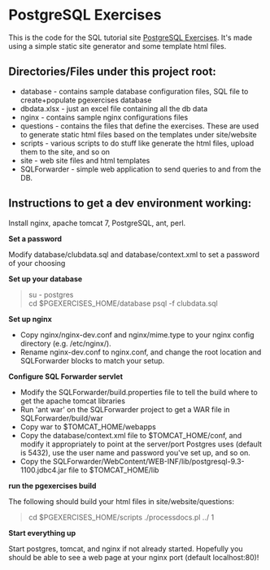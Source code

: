 PostgreSQL Exercises
=========

This is the code for the SQL tutorial site [PostgreSQL Exercises](http://pgexercises.com).  It's made using a simple static site generator and some template html files.

Directories/Files under this project root:
-----

- database - contains sample database configuration files, SQL file to create+populate pgexercises database  
- dbdata.xlsx - just an excel file containing all the db data  
- nginx - contains sample nginx configurations files  
- questions - contains the files that define the exercises.  These are used to generate static html files based on the templates under site/website  
- scripts - various scripts to do stuff like generate the html files, upload them to the site, and so on  
- site - web site files and html templates  
- SQLForwarder - simple web application to send queries to and from the DB.  


Instructions to get a dev environment working:
-----

Install nginx, apache tomcat 7, PostgreSQL, ant, perl.  

**Set a password**  

Modify database/clubdata.sql and database/context.xml to set a password of your choosing  

**Set up your database**  

> su - postgres  
> cd $PGEXERCISES\_HOME/database 
> psql -f clubdata.sql  

**Set up nginx**  

- Copy nginx/nginx-dev.conf and nginx/mime.type to your nginx config directory (e.g. /etc/nginx/).  
- Rename nginx-dev.conf to nginx.conf, and change the root location and SQLForwarder blocks to match your setup.  

**Configure SQL Forwarder servlet**  

- Modify the SQLForwarder/build.properties file to tell the build where to get the apache tomcat libraries  
- Run 'ant war' on the SQLForwarder project to get a WAR file in SQLForwarder/build/war  
- Copy war to $TOMCAT\_HOME/webapps 
- Copy the database/context.xml file to $TOMCAT\_HOME/conf, and modify it appropriately to point at the server/port Postgres uses (default is 5432), use the user name and password you've set up, and so on.  
- Copy the SQLForwarder/WebContent/WEB-INF/lib/postgresql-9.3-1100.jdbc4.jar file to $TOMCAT\_HOME/lib 

**run the pgexercises build**  

The following should build your html files in site/website/questions:
> cd $PGEXERCISES\_HOME/scripts 
> ./processdocs.pl ../ 1

**Start everything up**

Start postgres, tomcat, and nginx if not already started.  Hopefully you should be able to see a web page at your nginx port (default localhost:80)!
